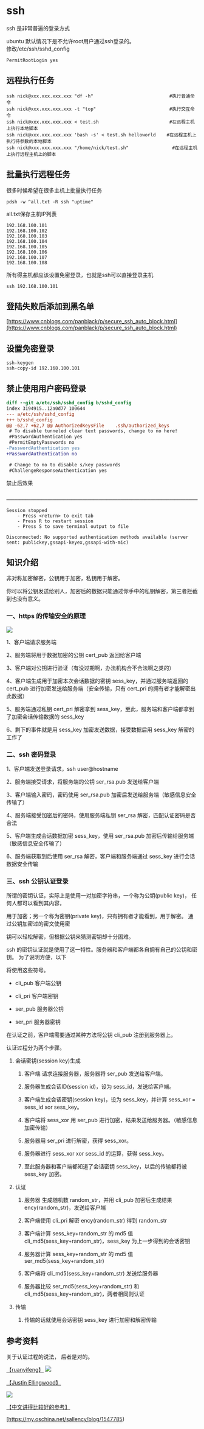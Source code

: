 ssh
=====================
ssh 是非常普遍的登录方式


ubuntu 默认情况下是不允许root用户通过ssh登录的。  
修改/etc/ssh/sshd_config
```
PermitRootLogin yes
```

## 远程执行任务
```
ssh nick@xxx.xxx.xxx.xxx "df -h" 						    #执行普通命令
ssh nick@xxx.xxx.xxx.xxx -t "top"					        #执行交互命令
ssh nick@xxx.xxx.xxx.xxx < test.sh					        #在远程主机上执行本地脚本
ssh nick@xxx.xxx.xxx.xxx 'bash -s' < test.sh helloworld    #在远程主机上执行待参数的本地脚本
ssh nick@xxx.xxx.xxx.xxx "/home/nick/test.sh"			     #在远程主机上执行远程主机上的脚本
```

## 批量执行远程任务
很多时候希望在很多主机上批量执行任务

```
pdsh -w ^all.txt -R ssh "uptime"
```

all.txt保存主机IP列表
```
192.168.100.101
192.168.100.102
192.168.100.103
192.168.100.104
192.168.100.105
192.168.100.106
192.168.100.107
192.168.100.108
```

所有得主机都应该设置免密登录，也就是ssh可以直接登录主机
```
ssh 192.168.100.101
```

## 登陆失败后添加到黑名单
[https://www.cnblogs.com/panblack/p/secure_ssh_auto_block.html](https://www.cnblogs.com/panblack/p/secure_ssh_auto_block.html)

## 设置免密登录

```
ssh-keygen
ssh-copy-id 192.168.100.101
```


## 禁止使用用户密码登录
```diff
diff --git a/etc/ssh/sshd_config b/sshd_config
index 3194915..12a0d77 100644
--- a/etc/ssh/sshd_config
+++ b/sshd_config
@@ -62,7 +62,7 @@ AuthorizedKeysFile    .ssh/authorized_keys
 # To disable tunneled clear text passwords, change to no here!
 #PasswordAuthentication yes
 #PermitEmptyPasswords no
-PasswordAuthentication yes
+PasswordAuthentication no

 # Change to no to disable s/key passwords
 #ChallengeResponseAuthentication yes
```

禁止后效果
```

──────────────────────────────────────────────────────────────────────────────────────────────────────────────────────────────────────

Session stopped
    - Press <return> to exit tab
    - Press R to restart session
    - Press S to save terminal output to file

Disconnected: No supported authentication methods available (server sent: publickey,gssapi-keyex,gssapi-with-mic)
```

## 知识介绍

非对称加密解密，公钥用于加密，私钥用于解密。

你可以将公钥发送给别人，加密后的数据只能通过你手中的私钥解密，第三者拦截到也没有意义。

### 一、https 的传输安全的原理

![](images/ssh_3.png)

1、客户端请求服务端

2、服务端将用于数据加密的公钥 cert_pub 返回给客户端

3、客户端对公钥进行验证（有没过期啊，办法机构合不合法啊之类的）

4、客户端生成用于加密本次会话数据的密钥 sess_key，并通过服务端返回的 cert_pub 进行加密发送给服务端（安全传输，只有 cert_pri 的拥有者才能解密出此数据）

5、服务端通过私钥 cert_pri 解密拿到 sess_key，至此，服务端和客户端都拿到了加密会话传输数据的 sess_key

6、剩下的事件就是用 sess_key 加密发送数据，接受数据后用 sess_key 解密的工作了

### 二、ssh 密码登录
1、客户端发送登录请求，ssh user@hostname

2、服务端接受请求，将服务端的公钥 ser_rsa.pub 发送给客户端

3、客户端输入密码，密码使用 ser_rsa.pub 加密后发送给服务端（敏感信息安全传输了）

4、服务端接受加密后的密码，使用服务端私钥 ser_rsa 解密，匹配认证密码是否合法

5、客户端生成会话数据加密 sess_key，使用 ser_rsa.pub 加密后传输给服务端（敏感信息安全传输了）

6、服务端获取到后使用 ser_rsa 解密，客户端和服务端通过 sess_key 进行会话数据安全传输

### 三、ssh 公钥认证登录

所谓的密钥认证，实际上是使用一对加密字符串，一个称为公钥(public key)， 任何人都可以看到其内容，

用于加密；另一个称为密钥(private key)，只有拥有者才能看到，用于解密。 通过公钥加密过的密文使用密

钥可以轻松解密，但根据公钥来猜测密钥却十分困难。

ssh 的密钥认证就是使用了这一特性。服务器和客户端都各自拥有自己的公钥和密钥。 为了说明方便，以下

将使用这些符号。

+ cli_pub  客户端公钥

+ cli_pri  客户端密钥

+ ser_pub  服务器公钥

+ ser_pri  服务器密钥

在认证之前，客户端需要通过某种方法将公钥 cli_pub 注册到服务器上。

认证过程分为两个步骤。

1. 会话密钥(session key)生成

    1. 客户端 请求连接服务器，服务器将 ser_pub 发送给客户端。

    2. 服务器生成会话ID(session id)，设为 sess_id，发送给客户端。

    3. 客户端生成会话密钥(session key)，设为 sess_key，并计算 sess_xor = sess_id xor sess_key。

    4. 客户端将 sess_xor 用 ser_pub 进行加密，结果发送给服务器。（敏感信息加密传输）

    5. 服务器用 ser_pri 进行解密，获得 sess_xor。

    6. 服务器进行 sess_xor xor sess_id 的运算，获得 sess_key。

    7. 至此服务器和客户端都知道了会话密钥 sess_key，以后的传输都将被 sess_key 加密。

2. 认证

    1. 服务器 生成随机数 random_str，并用 cli_pub 加密后生成结果 ency(random_str)，发送给客户端

    2. 客户端使用 cli_pri 解密 ency(random_str) 得到 random_str

    3. 客户端计算 sess_key+random_str 的 md5 值 cli_md5(sess_key+random_str)，sess_key 为上一步得到的会话密钥

    4. 服务器计算 sess_key+random_str 的 md5 值 ser_md5(sess_key+random_str)

    5. 客户端将 cli_md5(sess_key+random_str) 发送给服务器

    6. 服务器比较 ser_md5(sess_key+random_str) 和 cli_md5(sess_key+random_str)，两者相同则认证

3. 传输

    1. 传输的话就使用会话密钥 sess_key 进行加密和解密传输



## 参考资料

关于认证过程的说法， 后者是对的。

[【ruanyifeng】](http://www.ruanyifeng.com/blog/2011/12/ssh_remote_login.html)
![](images/ssh_1.png)

[【Justin Ellingwood】](https://www.digitalocean.com/community/tutorials/understanding-the-ssh-encryption-and-connection-process)

![](images/ssh_2.png)

[【中文讲得比较好的参考】](https://my.oschina.net/sallency/blog/1547785)

[https://my.oschina.net/sallency/blog/1547785)

